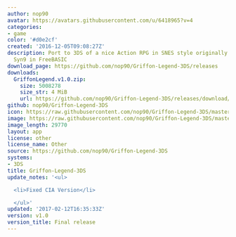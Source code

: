 ```yaml
---
author: nop90
avatar: https://avatars.githubusercontent.com/u/6418965?v=4
categories:
- game
color: '#d0e2cf'
created: '2016-12-05T09:08:27Z'
description: Port to 3DS of a nice Action RPG in SNES style originally written by
  Syn9 in FreeBASIC
download_page: https://github.com/nop90/Griffon-Legend-3DS/releases
downloads:
  GriffonLegend.v1.0.zip:
    size: 5008278
    size_str: 4 MiB
    url: https://github.com/nop90/Griffon-Legend-3DS/releases/download/v1.0/GriffonLegend.v1.0.zip
github: nop90/Griffon-Legend-3DS
icon: https://raw.githubusercontent.com/nop90/Griffon-Legend-3DS/master/resources/icon.png
image: https://raw.githubusercontent.com/nop90/Griffon-Legend-3DS/master/resources/banner.png
image_length: 29770
layout: app
license: other
license_name: Other
source: https://github.com/nop90/Griffon-Legend-3DS
systems:
- 3DS
title: Griffon-Legend-3DS
update_notes: '<ul>

  <li>Fixed CIA Version</li>

  </ul>'
updated: '2017-02-12T16:35:33Z'
version: v1.0
version_title: Final release
---
```

